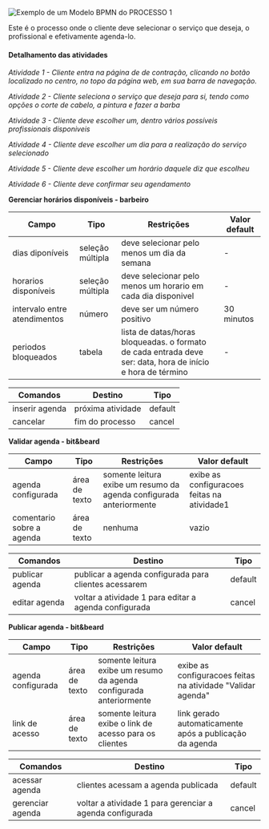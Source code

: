 ![Exemplo de um Modelo BPMN do PROCESSO 1](https://github.com/ICEI-PUC-Minas-PPLES-TI/plf-es-2024-1-ti2-1381100-bit-beard/blob/main/docs/images/processo-agendamento-servicoV2.png)

Este é o processo onde o cliente deve selecionar o serviço que deseja, o profissional e efetivamente agenda-lo.


#### Detalhamento das atividades

_Atividade 1 - Cliente entra na página de de contração, clicando no botão localizado no centro, no topo da página web, em sua barra de navegação._

_Atividade 2 - Cliente seleciona o serviço que deseja para si, tendo como opções o corte de cabelo, a pintura e fazer a barba_

_Atividade 3 - Cliente deve escolher um, dentro vários possíveis profissionais disponiveis_

_Atividade 4 - Cliente deve escolher um dia para a realização do serviço selecionado_

_Atividade 5 - Cliente deve escolher um horário daquele diz que escolheu_

_Atividade 6 - Cliente deve confirmar seu agendamento_




**Gerenciar horários disponíveis - barbeiro**

| **Campo**       | **Tipo**         | **Restrições** | **Valor default** |
| ---             | ---              | ---            | ---               |
|dias diponíveis        | seleção múltipla   | deve selecionar pelo menos um dia da semana|           -     |
| horarios disponíveis           | seleção múltipla   | deve selecionar pelo menos um horario em cada dia disponivel |      -   |
| intervalo entre atendimentos           | número   | deve ser um número positivo |      30 minutos  |
| periodos bloqueados          | tabela   | lista de datas/horas bloqueadas. o formato de cada entrada deve ser: data, hora de início e hora de término |      -  |

| **Comandos**         |  **Destino**                   | **Tipo** |
| ---                  | ---                            | ---               |
| inserir agenda               | próxima atividade           | default           |
| cancelar            | fim do processo |          cancel         |


**Validar agenda - bit&beard**

| **Campo**       | **Tipo**         | **Restrições** | **Valor default** |
| ---             | ---              | ---            | ---               |
|   agenda configurada   |    área de texto   |  somente leitura exibe um resumo da agenda configurada anteriormente | exibe as configuracoes feitas na atividade1 |
|   comentario sobre a agenda  |    área de texto   |  nenhuma | vazio |

| **Comandos**         |  **Destino**                   | **Tipo**          |
| ---                  | ---                            | ---               |
|  publicar agenda |  publicar a agenda configurada para clientes acessarem |default|
|  editar agenda |  voltar a atividade 1 para editar a agenda configurada |cancel|


**Publicar agenda - bit&beard**

| **Campo**       | **Tipo**         | **Restrições** | **Valor default** |
| ---             | ---              | ---            | ---               |
|   agenda configurada   |    área de texto   |  somente leitura exibe um resumo da agenda configurada anteriormente | exibe as configuracoes feitas na atividade "Validar agenda" |
|   link de acesso  |    área de texto   |  somente leitura exibe o link de acesso para os clientes | link gerado automaticamente após a publicação da agenda |

| **Comandos**         |  **Destino**                   | **Tipo**          |
| ---                  | ---                            | ---               |
|  acessar agenda | clientes acessam a agenda publicada |default|
|  gerenciar agenda |  voltar a atividade 1 para gerenciar a agenda configurada |cancel|
